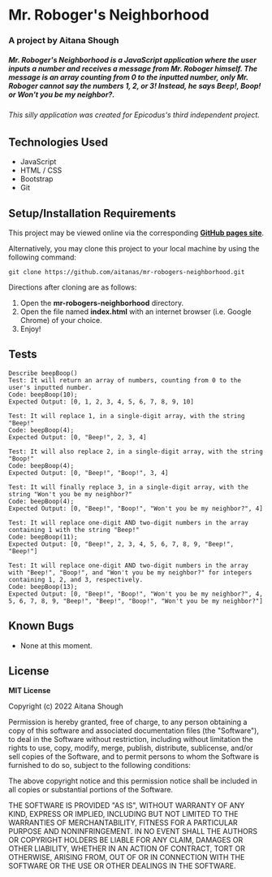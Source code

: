 # Mr. Roboger's Neighborhood
### A project by Aitana Shough

##### Mr. Roboger's Neighborhood is a JavaScript application where the user inputs a number and receives a message from Mr. Roboger himself. The message is an array counting from 0 to the inputted number, only Mr. Roboger cannot say the numbers 1, 2, or 3! Instead, he says *Beep!*, *Boop!* or *Won't you be my neighbor?*.

###### This silly application was created for Epicodus's third independent project.

## Technologies Used

* JavaScript
* HTML / CSS
* Bootstrap
* Git

## Setup/Installation Requirements

This project may be viewed online via the corresponding [**GitHub pages site**](https://aitanas.github.io/mr-robogers-neighborhood/).

Alternatively, you may clone this project to your local machine by using the following command:
```
git clone https://github.com/aitanas/mr-robogers-neighborhood.git
```
Directions after cloning are as follows:
1. Open the **mr-robogers-neighborhood** directory.
2. Open the file named **index.html** with an internet browser (i.e. Google Chrome) of your choice.
3. Enjoy!

## Tests
```
Describe beepBoop()
Test: It will return an array of numbers, counting from 0 to the user's inputted number.
Code: beepBoop(10);
Expected Output: [0, 1, 2, 3, 4, 5, 6, 7, 8, 9, 10]

Test: It will replace 1, in a single-digit array, with the string "Beep!"
Code: beepBoop(4);
Expected Output: [0, "Beep!", 2, 3, 4]

Test: It will also replace 2, in a single-digit array, with the string "Boop!"
Code: beepBoop(4);
Expected Output: [0, "Beep!", "Boop!", 3, 4]

Test: It will finally replace 3, in a single-digit array, with the string "Won't you be my neighbor?"
Code: beepBoop(4);
Expected Output: [0, "Beep!", "Boop!", "Won't you be my neighbor?", 4]

Test: It will replace one-digit AND two-digit numbers in the array containing 1 with the string "Beep!"
Code: beepBoop(11);
Expected Output: [0, "Beep!", 2, 3, 4, 5, 6, 7, 8, 9, "Beep!", "Beep!"]

Test: It will replace one-digit AND two-digit numbers in the array with "Beep!", "Boop!", and "Won't you be my neighbor?" for integers containing 1, 2, and 3, respectively.
Code: beepBoop(13);
Expected Output: [0, "Beep!", "Boop!", "Won't you be my neighbor?", 4, 5, 6, 7, 8, 9, "Beep!", "Beep!", "Boop!", "Won't you be my neighbor?"]
```

## Known Bugs

- None at this moment.

## License

**MIT License**

Copyright (c) 2022 Aitana Shough

Permission is hereby granted, free of charge, to any person obtaining a copy
of this software and associated documentation files (the "Software"), to deal
in the Software without restriction, including without limitation the rights
to use, copy, modify, merge, publish, distribute, sublicense, and/or sell
copies of the Software, and to permit persons to whom the Software is
furnished to do so, subject to the following conditions:

The above copyright notice and this permission notice shall be included in all
copies or substantial portions of the Software.

THE SOFTWARE IS PROVIDED "AS IS", WITHOUT WARRANTY OF ANY KIND, EXPRESS OR
IMPLIED, INCLUDING BUT NOT LIMITED TO THE WARRANTIES OF MERCHANTABILITY,
FITNESS FOR A PARTICULAR PURPOSE AND NONINFRINGEMENT. IN NO EVENT SHALL THE
AUTHORS OR COPYRIGHT HOLDERS BE LIABLE FOR ANY CLAIM, DAMAGES OR OTHER
LIABILITY, WHETHER IN AN ACTION OF CONTRACT, TORT OR OTHERWISE, ARISING FROM,
OUT OF OR IN CONNECTION WITH THE SOFTWARE OR THE USE OR OTHER DEALINGS IN THE
SOFTWARE.